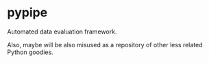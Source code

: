 # pypipe
Automated data evaluation framework.

Also, maybe will be also misused as a repository of other less related Python goodies.

